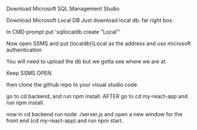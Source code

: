 Download Microsoft SQL Management Studio

Download Microsoft Local DB
  Just download local db. far right box.

In CMD prompt put 'sqllocaldb create "Local"'

Now open SSMS and put (localdb)\Local as the address and use microsoft authentication

You will need to upload the db but we gotta see where we are at.

Keep SSMS OPEN.

then clone the github repo to your visual studio code

go to cd backend, and run npm install. AFTER go to cd my-react-app and run npm install.

now in cd backend run node ./server.js and open a new window for the front end (cd my-react-app) and run npm start.


